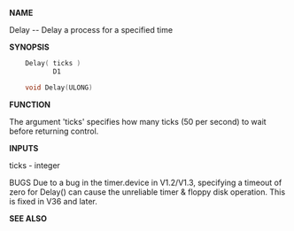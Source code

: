 
**NAME**

Delay -- Delay a process for a specified time

**SYNOPSIS**

```c
    Delay( ticks )
           D1

    void Delay(ULONG)

```
**FUNCTION**

The argument 'ticks' specifies how many ticks (50 per second) to
wait before returning control.

**INPUTS**

ticks - integer

BUGS
Due to a bug in the timer.device in V1.2/V1.3, specifying a timeout
of zero for Delay() can cause the unreliable timer &#038; floppy disk
operation.  This is fixed in V36 and later.

**SEE ALSO**

